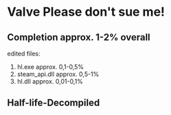 # Valve Please don't sue me!

## Completion approx. 1-2% overall
edited files:
1. hl.exe approx. 0,1-0,5%
2. steam_api.dll approx. 0,5-1%
3. hl.dll approx. 0,01-0,1%

## Half-life-Decompiled

